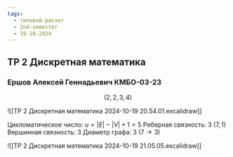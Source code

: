 ```yaml
---
tags:
  - типовой-расчет
  - 2nd-semester
  - 19-10-2024
---
```


## ТР 2 Дискретная математика

### Ершов Алексей Геннадьевич КМБО-03-23

$$(2,2,3,4)$$

![[ТР 2 Дискретная математика 2024-10-19 20.54.01.excalidraw]]

Цикломатическое число: $u = |E| - |V| + 1 = 5$
Реберная связность: $3$ ($7,1$)
Вершинная связность: $3$
Диаметр графа: $3$ ($7 \to 3$)

![[ТР 2 Дискретная математика 2024-10-19 21.05.05.excalidraw]]